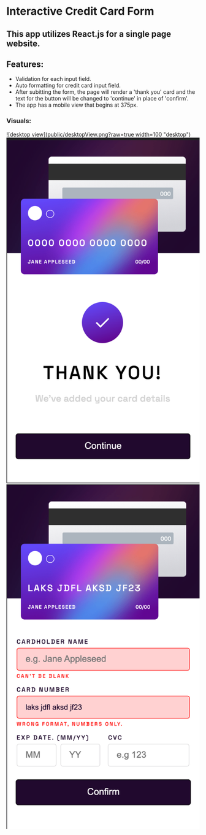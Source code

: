 # Interactive Credit Card Form

## This app utilizes React.js for a single page website. 

## Features:
- Validation for each input field.
- Auto formatting for credit card input field.
- After subitting the form, the page will render a 'thank you' card and the text for the button will be changed to 'continue' in place of 'confirm'.
- The app has a mobile view that begins at 375px.

### Visuals:

![desktop view](public/desktopView.png?raw=true width=100 "desktop")
![mobile view](public/mobileViewCompleted.png?raw=true "mobile1")
![mobile view](public/mobileViewInvalid.png?raw=true "mobile2")
